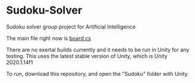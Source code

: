 # Sudoku-Solver
 Sudoku solver group project for Artificial Intelligence

The main file right now is [board.cs](Sudoku/Assets/Scripts/board.cs)

There are no exertal builds currently and it needs to be run in Unity for any testing.
This uses the latest stable version of Unity, which is Unity 2020.1.14f1

To run, download this repository, and open the "Sudoku" folder with Unity.
